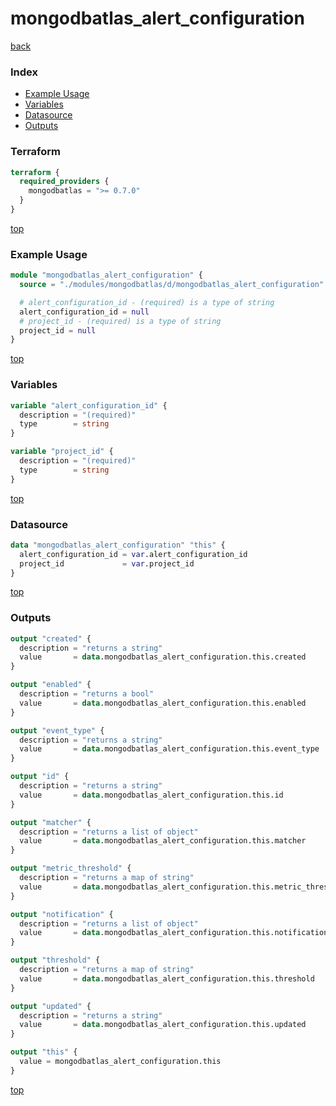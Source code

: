 # mongodbatlas_alert_configuration

[back](../mongodbatlas.md)

### Index

- [Example Usage](#example-usage)
- [Variables](#variables)
- [Datasource](#datasource)
- [Outputs](#outputs)

### Terraform

```terraform
terraform {
  required_providers {
    mongodbatlas = ">= 0.7.0"
  }
}
```

[top](#index)

### Example Usage

```terraform
module "mongodbatlas_alert_configuration" {
  source = "./modules/mongodbatlas/d/mongodbatlas_alert_configuration"

  # alert_configuration_id - (required) is a type of string
  alert_configuration_id = null
  # project_id - (required) is a type of string
  project_id = null
}
```

[top](#index)

### Variables

```terraform
variable "alert_configuration_id" {
  description = "(required)"
  type        = string
}

variable "project_id" {
  description = "(required)"
  type        = string
}
```

[top](#index)

### Datasource

```terraform
data "mongodbatlas_alert_configuration" "this" {
  alert_configuration_id = var.alert_configuration_id
  project_id             = var.project_id
}
```

[top](#index)

### Outputs

```terraform
output "created" {
  description = "returns a string"
  value       = data.mongodbatlas_alert_configuration.this.created
}

output "enabled" {
  description = "returns a bool"
  value       = data.mongodbatlas_alert_configuration.this.enabled
}

output "event_type" {
  description = "returns a string"
  value       = data.mongodbatlas_alert_configuration.this.event_type
}

output "id" {
  description = "returns a string"
  value       = data.mongodbatlas_alert_configuration.this.id
}

output "matcher" {
  description = "returns a list of object"
  value       = data.mongodbatlas_alert_configuration.this.matcher
}

output "metric_threshold" {
  description = "returns a map of string"
  value       = data.mongodbatlas_alert_configuration.this.metric_threshold
}

output "notification" {
  description = "returns a list of object"
  value       = data.mongodbatlas_alert_configuration.this.notification
}

output "threshold" {
  description = "returns a map of string"
  value       = data.mongodbatlas_alert_configuration.this.threshold
}

output "updated" {
  description = "returns a string"
  value       = data.mongodbatlas_alert_configuration.this.updated
}

output "this" {
  value = mongodbatlas_alert_configuration.this
}
```

[top](#index)